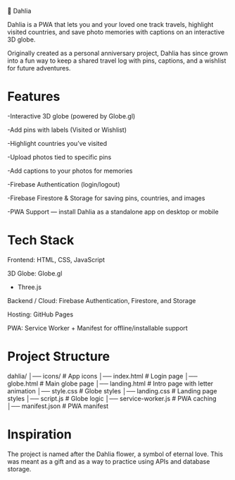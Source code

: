 🌸 Dahlia

Dahlia is a PWA that lets you and your loved one track travels, highlight visited countries, and save photo memories with captions on an interactive 3D globe.

Originally created as a personal anniversary project, Dahlia has since grown into a fun way to keep a shared travel log with pins, captions, and a wishlist for future adventures.

Features
=========
-Interactive 3D globe (powered by Globe.gl)

-Add pins with labels (Visited or Wishlist)

-Highlight countries you’ve visited

-Upload photos tied to specific pins

-Add captions to your photos for memories

-Firebase Authentication (login/logout)

-Firebase Firestore & Storage for saving pins, countries, and images

-PWA Support — install Dahlia as a standalone app on desktop or mobile


Tech Stack
===========
Frontend: HTML, CSS, JavaScript

3D Globe: Globe.gl
 + Three.js

Backend / Cloud: Firebase Authentication, Firestore, and Storage

Hosting: GitHub Pages

PWA: Service Worker + Manifest for offline/installable support

Project Structure
==================
dahlia/
│── icons/              # App icons
│── index.html          # Login page
│── globe.html          # Main globe page
│── landing.html        # Intro page with letter animation
│── style.css           # Globe styles
│── landing.css         # Landing page styles
│── script.js           # Globe logic
│── service-worker.js   # PWA caching
│── manifest.json       # PWA manifest

Inspiration
============
The project is named after the Dahlia flower, a symbol of eternal love.
This was meant as a gift and as a way to practice using APIs and database storage.
